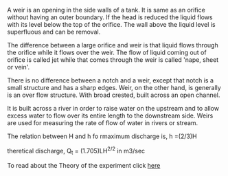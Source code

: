 A weir is an opening in the side walls of a tank. It is same as an orifice without having an outer boundary. If the head is reduced the liquid flows with its level below the top of the orifice. The wall above the liquid level is superfluous and can be removal. <br>

The difference between a large orifice and weir is that liquid flows through the orifice while it flows over the weir. The flow of liquid coming out of orifice is called jet while that comes through the weir is called 'nape, sheet or vein'.<br>

There is no difference between a notch and a weir, except that notch is a small structure and has a sharp edges. Weir, on the other hand, is generally is an over flow structure. With broad crested, built across an open channel. <br>

It is built across a river in order to raise water on the upstream and to allow excess water to flow over its entire length to the downstream side. Weirs are used for measuring the rate of flow of water in rivers or stream. <br>

The relation between H and h fo rmaximum discharge is, h =(2/3)H <br>

theretical discharge, Q<sub>t</sub> = (1.705)LH<sup>2/2</sup> in m3/sec <br>


To read about the Theory of the experiment click [here](docs/5.Weirs.pdf)
